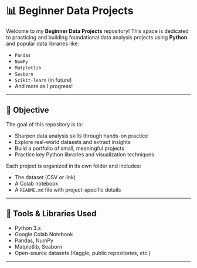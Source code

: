 # 📊 Beginner Data Projects

Welcome to my **Beginner Data Projects** repository! This space is dedicated to practicing and building foundational data analysis projects using **Python** and popular data libraries like:

- `Pandas`
- `NumPy`
- `Matplotlib`
- `Seaborn`
- `Scikit-learn` (in future)
- And more as I progress!

---

## 🎯 Objective

The goal of this repository is to:
- Sharpen data analysis skills through hands-on practice
- Explore real-world datasets and extract insights
- Build a portfolio of small, meaningful projects
- Practice key Python libraries and visualization techniques

Each project is organized in its own folder and includes:
- The dataset (CSV or link)
- A Colab notebook 
- A `README.md` file with project-specific details

---

## 🧰 Tools & Libraries Used

- Python 3.x
- Google Colab Notebook
- Pandas, NumPy
- Matplotlib, Seaborn
- Open-source datasets (Kaggle, public repositories, etc.)

---

